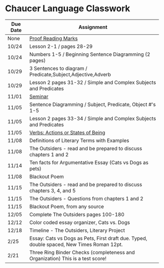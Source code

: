 # Chaucer Language Classwork

| Due Date | Assignment |
|----------|------------|
|None | [Proof Reading Marks](lang/ProofreadingMarks.pdf)
|10/24 | Lesson 2-1 / pages 28-29
|10/24| Numbers 1-5 / Beginning Sentence Diagramming (2 pages)
|10/29| 3 Sentences to diagram / Predicate,Subject,Adjective,Adverb|
|10/29| Lesson 2 pages 31-32 / Simple and Complex Subjects and Predicates|
|11/01| [Seminar](lang/seminarhalloween.pdf)| 
|11/05| Sentence Diagramming / Subject, Predicate, Object #'s 1-5 |
|11/05| Lesson 2 pages 33-34 / Simple and Complex Subjects and Predicates |
|11/05| [Verbs: Actions or States of Being](lang/Verbs.pdf)|
|11/08| Definitions of Literary Terms with Examples|
|11/08| The Outsiders - read and be prepared to discuss chapters 1 and 2|
|11/14| Ten facts for Argumentative Essay (Cats vs Dogs as pets)|
|11/08| Blackout Poem|
|11/15| The Outsiders - read and be prepared to discuss chapters 3, 4, and 5|
|11/15| The Outsiders - Questions from chapters 1 and 2|
|11/15| Blackout Poem, from any source|
|12/05| Complete The Outsiders pages 100-180|
|12/12| Color coded essay organizer, Cats vs. Dogs|
|12/18| Timeline - The Outsiders, Literary Project|
|2/25| Essay: Cats vs Dogs as Pets, First draft due.  Typed, double spaced, New Times Roman 12pt.|
|2/21| Three Ring Binder Checks (completeness and Organization) This is a test score!|
